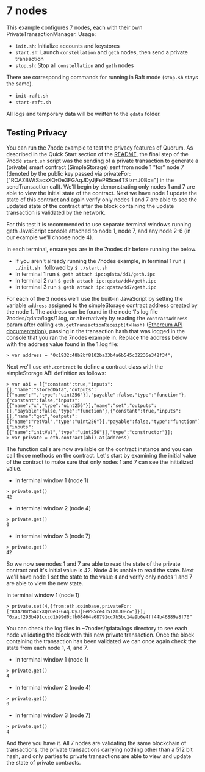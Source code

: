 # 7 nodes

This example configures 7 nodes, each with their own PrivateTransactionManager. Usage:

  - `init.sh`: Initialize accounts and keystores
  - `start.sh`: Launch `constellation` and `geth` nodes, then send a private transaction
  - `stop.sh`: Stop all `constellation` and `geth` nodes

There are corresponding commands for running in Raft mode (`stop.sh` stays the same).

  - `init-raft.sh`
  - `start-raft.sh`

All logs and temporary data will be written to the `qdata` folder.

## Testing Privacy
You can run the 7node example to test the privacy features of Quorum. As described in the Quick Start section of the [README](https://github.com/jpmorganchase/quorum), the final step of the 7node `start.sh` script was the sending of a private transaction to generate a (private) smart contract (SimpleStorage) sent from node 1 "for" node 7 (denoted by the public key passed via privateFor: ["ROAZBWtSacxXQrOe3FGAqJDyJjFePR5ce4TSIzmJ0Bc="] in the sendTransaction call). We'll begin by demonstrating only nodes 1 and 7 are able to view the initial state of the contract. Next we have node 1 update the state of this contract and again verify only nodes 1 and 7 are able to see the updated state of the contract after the block containing the update transaction is validated by the network.

For this test it is recommended to use separate terminal windows running geth JavaScript console attached to node 1, node 7, and any node 2-6 (in our example we'll choose node 4).

In each terminal, ensure you are in the 7nodes dir before running the below.

* If you aren't already running the 7nodes example, in terminal 1 run ``$ ./init.sh `` followed by ``$ ./start.sh ``
* In terminal 1 run ``$ geth attach ipc:qdata/dd1/geth.ipc``
* In terminal 2 run ``$ geth attach ipc:qdata/dd4/geth.ipc``
* In terminal 3 run ``$ geth attach ipc:qdata/dd7/geth.ipc``

For each of the 3 nodes we'll use the built-in JavaScript by setting the variable ```address``` assigned to the simpleStorage contract address created by the node 1. The address can be found in the node 1's log file 7nodes/qdata/logs/1.log, or alternatively by reading the `contractAddress` param after calling `eth.getTransactionReceipt(txHash)` ([Ethereum API documentation](https://github.com/ethereum/wiki/wiki/JavaScript-API#web3ethgettransactionreceipt)), passing in the transaction hash that was logged in the console that you ran the 7nodes example in. Replace the address below with the address value found in the 1.log file:
```
> var address = "0x1932c48b2bf8102ba33b4a6b545c32236e342f34";
```
Next we'll use ```eth.contract``` to define a contract class with the simpleStorage ABI definition as follows:
```
> var abi = [{"constant":true,"inputs":[],"name":"storedData","outputs":[{"name":"","type":"uint256"}],"payable":false,"type":"function"},{"constant":false,"inputs":[{"name":"x","type":"uint256"}],"name":"set","outputs":[],"payable":false,"type":"function"},{"constant":true,"inputs":[],"name":"get","outputs":[{"name":"retVal","type":"uint256"}],"payable":false,"type":"function"},{"inputs":[{"name":"initVal","type":"uint256"}],"type":"constructor"}];
> var private = eth.contract(abi).at(address)
```
The function calls are now available on the contract instance and you can call those methods on the contract. Let's start by examining the initial value of the contract to make sure that only nodes 1 and 7 can see the initialized value.
* In terminal window 1 (node 1)
```
> private.get()
42
```
* In terminal window 2 (node 4)
```
> private.get()
0
```
* In terminal window 3 (node 7)
```
> private.get()
42
```

So we now see nodes 1 and 7 are able to read the state of the private contract and it's initial value is 42. Node 4 is unable to read the state. Next we'll have node 1 set the state to the value `4` and verify only nodes 1 and 7 are able to view the new state.

In terminal window 1 (node 1)
```
> private.set(4,{from:eth.coinbase,privateFor:["ROAZBWtSacxXQrOe3FGAqJDyJjFePR5ce4TSIzmJ0Bc="]});
"0xacf293b491cccd1b99d0cfb08464a68791cc7b5bc14a9b6e4ff44b46889a8f70"
```
You can check the log files in ~7nodes/qdata/logs directory to see each node validating the block with this new private transaction. Once the block containing the transaction has been validated we can once again check the state from each node 1, 4, and 7.
* In terminal window 1 (node 1)
```
> private.get()
4
```
* In terminal window 2 (node 4)
```
> private.get()
0
```
* In terminal window 3 (node 7)
```
> private.get()
4
```
And there you have it. All 7 nodes are validating the same blockchain of transactions, the private transactions carrying nothing other than a 512 bit hash, and only parties to private transactions are able to view and update the state of private contracts.
